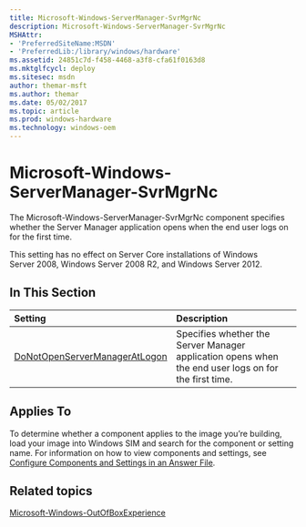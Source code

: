 ```yaml
---
title: Microsoft-Windows-ServerManager-SvrMgrNc
description: Microsoft-Windows-ServerManager-SvrMgrNc
MSHAttr:
- 'PreferredSiteName:MSDN'
- 'PreferredLib:/library/windows/hardware'
ms.assetid: 24851c7d-f458-4468-a3f8-cfa61f0163d8
ms.mktglfcycl: deploy
ms.sitesec: msdn
author: themar-msft
ms.author: themar
ms.date: 05/02/2017
ms.topic: article
ms.prod: windows-hardware
ms.technology: windows-oem
---
```

# Microsoft-Windows-ServerManager-SvrMgrNc

The Microsoft-Windows-ServerManager-SvrMgrNc component specifies whether the Server Manager application opens when the end user logs on for the first time.

This setting has no effect on Server Core installations of Windows Server 2008, Windows Server 2008 R2, and Windows Server 2012.

## In This Section

| Setting                 | Description                                                                           |
|:------------------------|:--------------------------------------------------------------------------------------|
| [DoNotOpenServerManagerAtLogon](microsoft-windows-servermanager-svrmgrnc-donotopenservermanageratlogon.md) | Specifies whether the Server Manager application opens when the end user logs on for the first time. |
## Applies To

To determine whether a component applies to the image you’re building, load your image into Windows SIM and search for the component or setting name. For information on how to view components and settings, see [Configure Components and Settings in an Answer File](https://docs.microsoft.com/en-us/windows-hardware/customize/desktop/wsim/configure-components-and-settings-in-an-answer-file).

## Related topics

[Microsoft-Windows-OutOfBoxExperience](microsoft-windows-outofboxexperience.md)

